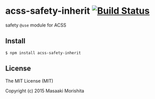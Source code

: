 # acss-safety-inherit [![Build Status](https://travis-ci.org/morishitter/acss-safety-inherit.svg)](https://travis-ci.org/morishitter/acss-safety-inherit)

safety `@use` module for ACSS

## Install

```shell
$ npm install acss-safety-inherit
```

## License

The MIT License (MIT)

Copyright (c) 2015 Masaaki Morishita
